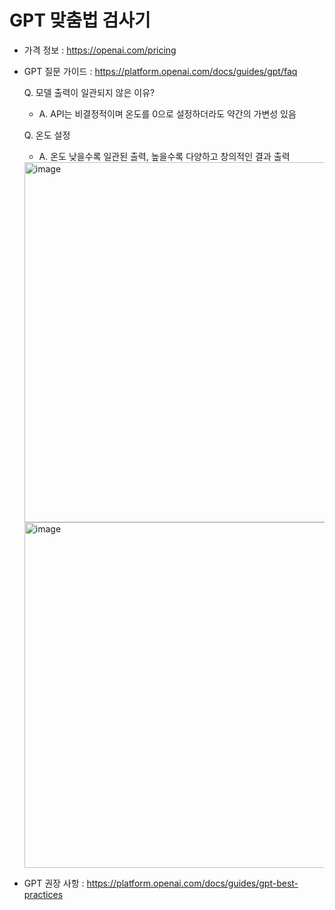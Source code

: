 # GPT 맞춤법 검사기

- 가격 정보 : https://openai.com/pricing

- GPT 질문 가이드 : https://platform.openai.com/docs/guides/gpt/faq
  
  Q. 모델 출력이 일관되지 않은 이유?
  - A. API는 비결정적이며 온도를 0으로 설정하더라도 약간의 가변성 있음
    
  Q. 온도 설정
  - A. 온도 낮을수록 일관된 출력, 높을수록 다양하고 창의적인 결과 출력
  <img width="576" alt="image" src="https://github.com/Review-Mate/Review-Mate-AI-GPT/assets/61009093/d437641b-f8ca-4a52-bf2d-636bfe929eab">
  <img width="553" alt="image" src="https://github.com/Review-Mate/Review-Mate-AI-GPT/assets/61009093/5d60f914-ec46-4c53-9c0d-8ebfc6119176">

- GPT 권장 사항 : https://platform.openai.com/docs/guides/gpt-best-practices
